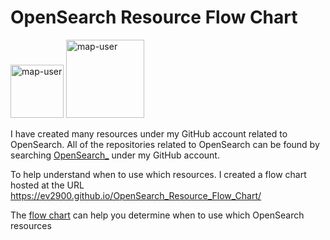 # OpenSearch Resource Flow Chart

 <img width="85" alt="map-user" src="https://img.shields.io/badge/views-216-green"> <img width="125" alt="map-user" src="https://img.shields.io/badge/unique visits-052-green">

I have created many resources under my GitHub account related to OpenSearch. All of the repositories related to OpenSearch can be found by searching [OpenSearch_](https://github.com/ev2900?tab=repositories&q=OpenSearch_&type=&language=&sort=) under my GitHub account.

To help understand when to use which resources. I created a flow chart hosted at the URL https://ev2900.github.io/OpenSearch_Resource_Flow_Chart/

The [flow chart](https://ev2900.github.io/OpenSearch_Resource_Flow_Chart/) can help you determine when to use which OpenSearch resources
